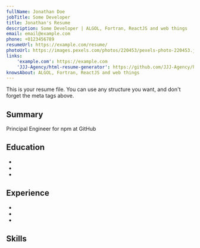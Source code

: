 ```yaml
---
fullName: Jonathan Doe
jobTitle: Some Developer
title: Jonathan's Resume
description: Some Developer | ALGOL, Fortran, ReactJS and web things
email: email@example.com
phone: +0123456789
resumeUrl: https://example.com/resume/
photoUrl: https://images.pexels.com/photos/220453/pexels-photo-220453.jpeg?auto=compress&cs=tinysrgb&dpr=2&h=400&w=400
links:
    'example.com': https://example.com
    'JJJ-Agency/html-resume-generator': https://github.com/JJJ-Agency/html-resume-generator
knowsAbout: ALGOL, Fortran, ReactJS and web things
---
```


This is your resume file. You can use any structure you want, and don't forget the meta tags above.

## Summary

Principal Engineer for npm at GitHub

## Education

-
-
-

## Experience

-
-
-

## Skills
